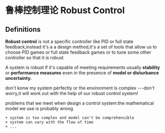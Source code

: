 # 鲁棒控制理论 Robust Control
## Definitions
**Robust control** is not a specific controller like PID or full state feedback,instead it's a a design method,it's a set of tools that allow us to choose PID games or full state feedback games or to tune some other controller so that it is robust

A system is robust if it's capable of meeting requirements usually **stability** or **performance measures** even in the presence of **model or disturbance uncertainty.**

don't konw my system perfectly or the environment is complex ---don't worry,it will work out with the help of our robust control system!

problems that we meet when design a control system:the mathematical model we use is probably wrong

    + system is too complex and model can't be comprehensible
    + system can vary with the flow of time
    + ...
